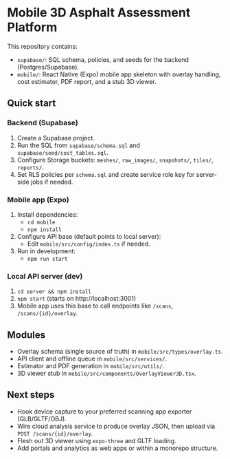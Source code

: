# Mobile 3D Asphalt Assessment Platform

This repository contains:

- `supabase/`: SQL schema, policies, and seeds for the backend (Postgres/Supabase).
- `mobile/`: React Native (Expo) mobile app skeleton with overlay handling, cost estimator, PDF report, and a stub 3D viewer.

## Quick start

### Backend (Supabase)
1. Create a Supabase project.
2. Run the SQL from `supabase/schema.sql` and `supabase/seed/cost_tables.sql`.
3. Configure Storage buckets: `meshes/`, `raw_images/`, `snapshots/`, `tiles/`, `reports/`.
4. Set RLS policies per `schema.sql` and create service role key for server-side jobs if needed.

### Mobile app (Expo)
1. Install dependencies:
   - `cd mobile`
   - `npm install`
2. Configure API base (default points to local server):
   - Edit `mobile/src/config/index.ts` if needed.
3. Run in development:
   - `npm run start`

### Local API server (dev)
1. `cd server && npm install`
2. `npm start` (starts on http://localhost:3001)
3. Mobile app uses this base to call endpoints like `/scans`, `/scans/{id}/overlay`.

## Modules
- Overlay schema (single source of truth) in `mobile/src/types/overlay.ts`.
- API client and offline queue in `mobile/src/services/`.
- Estimator and PDF generation in `mobile/src/utils/`.
- 3D viewer stub in `mobile/src/components/OverlayViewer3D.tsx`.

## Next steps
- Hook device capture to your preferred scanning app exporter (GLB/GLTF/OBJ).
- Wire cloud analysis service to produce overlay JSON, then upload via `POST /scans/{id}/overlay`.
- Flesh out 3D viewer using `expo-three` and GLTF loading.
- Add portals and analytics as web apps or within a monorepo structure.
